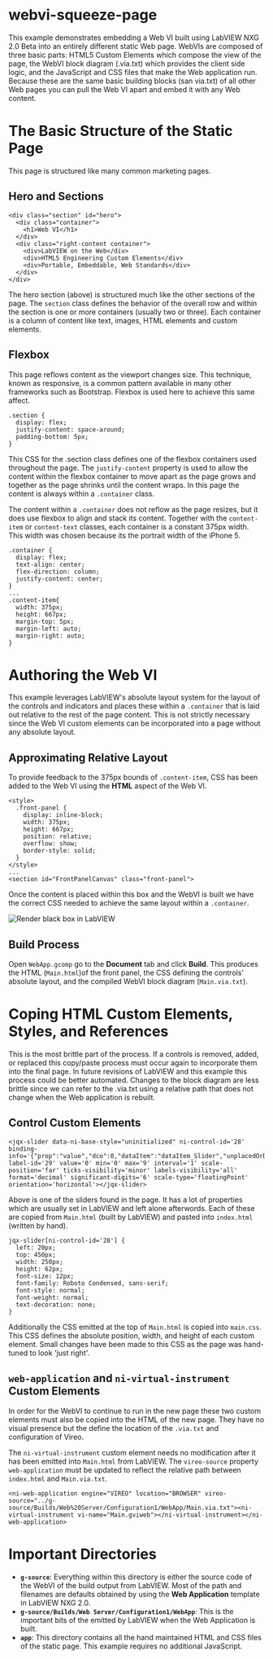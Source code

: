 # webvi-squeeze-page
This example demonstrates embedding a Web VI built using LabVIEW NXG 2.0 Beta into an entirely different static Web page. WebVIs are composed of three basic parts: HTML5 Custom Elements which compose the view of the page, the WebVI block diagram (.via.txt) which provides the client side logic, and the JavaScript and CSS files that make the Web application run. Because these are the same basic building blocks (san via.txt) of all other Web pages you can pull the Web VI apart and embed it with any Web content.

# The Basic Structure of the Static Page
This page is structured like many common marketing pages.

## Hero and Sections
```
<div class="section" id="hero">
  <div class="container">
    <h1>Web VI</h1>
  </div>
  <div class="right-content container">
    <div>LabVIEW on the Web</div>
    <div>HTML5 Engineering Custom Elements</div>
    <div>Portable, Embeddable, Web Standards</div>
  </div>
</div>
```
The hero section (above) is structured much like the other sections of the page. The `section` class defines the behavior of the overall row and within the section is one or more containers (usually two or three). Each container is a column of content like text, images, HTML elements and custom elements.

## Flexbox
This page reflows content as the viewport changes size. This technique, known as responsive, is a common pattern available in many other frameworks such as Bootstrap. Flexbox is used here to achieve this same affect.

```
.section {
  display: flex;
  justify-content: space-around;
  padding-bottom: 5px;
}
```
This CSS for the .section class defines one of the flexbox containers used throughout the page. The `justify-content` property is used to allow the content within the flexbox container to move apart as the page grows and together as the page shrinks until the content wraps. In this page the content is always within a `.container` class.

The content within a `.container` does not reflow as the page resizes, but it does use flexbox to align and stack its content. Together with the `content-item` or `content-text` classes, each container is a constant 375px width. This width was chosen because its the portrait width of the iPhone 5.

```
.container {
  display: flex;
  text-align: center;
  flex-direction: column;
  justify-content: center;
}
...
.content-item{
  width: 375px;
  height: 667px;
  margin-top: 5px;
  margin-left: auto;
  margin-right: auto;
}
```

# Authoring the Web VI
This example leverages LabVIEW's absolute layout system for the layout of the controls and indicators and places these within a `.container` that is laid out relative to the rest of the page content. This is not strictly necessary since the Web VI custom elements can be incorporated into a page without any absolute layout.

## Approximating Relative Layout
To provide feedback to the 375px bounds of `.content-item`, CSS has been added to the Web VI using the **HTML** aspect of the Web VI.
```
<style>
  .front-panel {
    display: inline-block;
    width: 375px;
    height: 667px;
    position: relative;
    overflow: show;
    border-style: solid;
  }
</style>
...
<section id="FrontPanelCanvas" class="front-panel">

```
Once the content is placed within this box and the WebVI is built we have the correct CSS needed to achieve the same layout within a `.container`.

![Render black box in LabVIEW](docs/box-in-lv.PNG)

## Build Process
Open `WebApp.gcomp` go to the **Document** tab and click **Build**. This produces the HTML (`Main.html`)of the front panel, the CSS defining the controls' absolute layout, and the compiled WebVI block diagram (`Main.via.txt`).

# Coping HTML Custom Elements, Styles, and References
This is the most brittle part of the process. If a controls is removed, added, or replaced this copy/paste process must occur again to incorporate them into the final page. In future revisions of LabVIEW and this example this process could be better automated. Changes to the block diagram are less brittle since we can refer to the .via.txt using a relative path that does not change when the Web application is rebuilt.

## Control Custom Elements
```
<jqx-slider data-ni-base-style="uninitialized" ni-control-id='28' binding-info='{"prop":"value","dco":0,"dataItem":"dataItem_Slider","unplacedOrDisabled":false,"sync":false}' label-id='29' value='0' min='0' max='9' interval='1' scale-position='far' ticks-visibility='minor' labels-visibility='all' format='decimal' significant-digits='6' scale-type='floatingPoint' orientation='horizontal'></jqx-slider>
```
Above is one of the sliders found in the page. It has a lot of properties which are usually set in LabVIEW and left alone afterwords. Each of these are copied from `Main.html` (built by LabVIEW) and pasted into `index.html` (written by hand).

```
jqx-slider[ni-control-id='28'] {
  left: 20px;
  top: 450px;
  width: 250px;
  height: 62px;
  font-size: 12px;
  font-family: Roboto Condensed, sans-serif;
  font-style: normal;
  font-weight: normal;
  text-decoration: none;
}
```

Additionally the CSS emitted at the top of `Main.html` is copied into `main.css`. This CSS defines the absolute position, width, and height of each custom element. Small changes have been made to this CSS as the page was hand-tuned to look 'just right'.

## `web-application` and `ni-virtual-instrument` Custom Elements
In order for the WebVI to continue to run in the new page these two custom elements must also be copied into the HTML of the new page. They have no visual presence but the define the location of the `.via.txt` and configuration of Vireo.

The `ni-virtual-instrument` custom element needs no modification after it has been emitted into `Main.html` from LabVIEW. The `vireo-source` property `web-application` must be updated to reflect the relative path between `index.html` and `Main.via.txt`.

```
<ni-web-application engine="VIREO" location="BROWSER" vireo-source="../g-source/Builds/Web%20Server/Configuration1/WebApp/Main.via.txt"><ni-virtual-instrument vi-name="Main.gviweb"></ni-virtual-instrument></ni-web-application>

```

# Important Directories
- **`g-source`**: Everything within this directory is either the source code of the WebVI of the build output from LabVIEW. Most of the path and filenames are defaults obtained by using the **Web Application** template in LabVIEW NXG 2.0.
 - **`g-source/Builds/Web Server/Configuration1/WebApp`**: This is the important bits of the emitted by LabVIEW when the Web Application is built.
- **`app`**: This directory contains all the hand maintained HTML and CSS files of the static page. This example requires no additional JavaScript.
